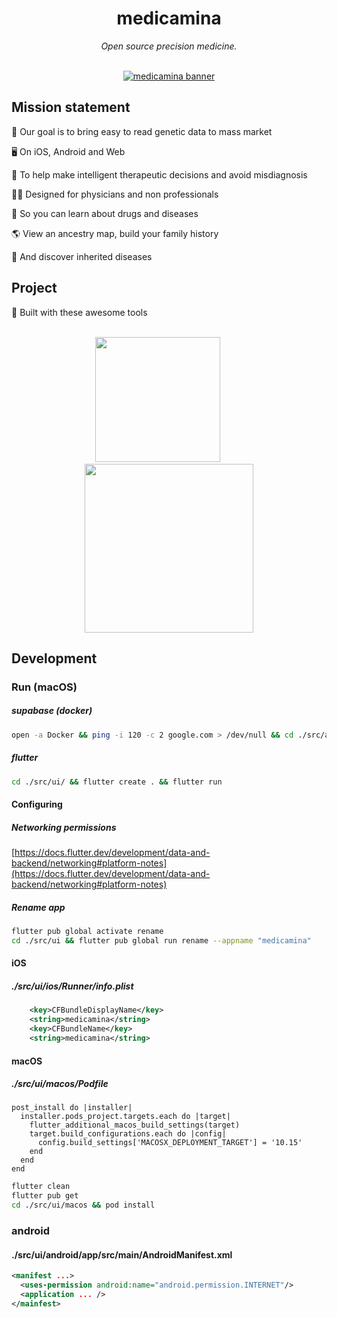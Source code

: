 <div align="center">
  <h1>medicamina</h1>
  <i>Open source precision medicine.</i>
</div>

<br />

<div align="center">

  [![medicamina banner](https://raw.githubusercontent.com/medicamina/medicamina/main/docs/banner.png)](https://github.com/medicamina)

</div>

## Mission statement

🧬 Our goal is to bring easy to read genetic data to mass market

🖥 On iOS, Android and Web

💊 To help make intelligent therapeutic decisions and avoid misdiagnosis

👩‍⚕️ Designed for physicians and non professionals

📖 So you can learn about drugs and diseases

🌎 View an ancestry map, build your family history

🤧 And discover inherited diseases

## Project 

🔨 Built with these awesome tools

<br />

<div align="center">
  <a href="https://flutter.dev"><img src="https://raw.githubusercontent.com/medicamina/medicamina/main/docs/flutter.png" width="200" /></a>
  &nbsp;&nbsp;&nbsp;&nbsp;&nbsp;&nbsp;&nbsp;&nbsp;
  <a href="https://supabase.com"><img src="https://raw.githubusercontent.com/medicamina/medicamina/main/docs/supabase.png" width="270" /></a>
</div>


## Development

### Run (macOS)

##### supabase (docker)

```bash
open -a Docker && ping -i 120 -c 2 google.com > /dev/null && cd ./src/api && docker-compose up -d && cd ../..
```


##### flutter

```bash
cd ./src/ui/ && flutter create . && flutter run
````

#### Configuring

##### Networking permissions

[https://docs.flutter.dev/development/data-and-backend/networking#platform-notes](https://docs.flutter.dev/development/data-and-backend/networking#platform-notes)

##### Rename app

```bash
flutter pub global activate rename
cd ./src/ui && flutter pub global run rename --appname "medicamina"
```

#### iOS

##### ./src/ui/ios/Runner/info.plist

```xml
	<key>CFBundleDisplayName</key>
	<string>medicamina</string>
	<key>CFBundleName</key>
	<string>medicamina</string>
```

#### macOS

##### ./src/ui/macos/Podfile

```pod
post_install do |installer|
  installer.pods_project.targets.each do |target|
    flutter_additional_macos_build_settings(target)
    target.build_configurations.each do |config|
      config.build_settings['MACOSX_DEPLOYMENT_TARGET'] = '10.15'
    end
  end
end
```

```bash
flutter clean 
flutter pub get
cd ./src/ui/macos && pod install
```

### android

#### ./src/ui/android/app/src/main/AndroidManifest.xml

```xml
<manifest ...> 
  <uses-permission android:name="android.permission.INTERNET"/>
  <application ... />
</mainfest>
```